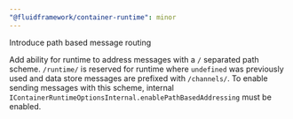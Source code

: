 ```yaml
---
"@fluidframework/container-runtime": minor
---
```


Introduce path based message routing

Add ability for runtime to address messages with a `/` separated path scheme. `/runtime/` is reserved for runtime where `undefined` was previously used and data store messages are prefixed with `/channels/`. To enable sending messages with this scheme, internal `IContainerRuntimeOptionsInternal.enablePathBasedAddressing` must be enabled.
